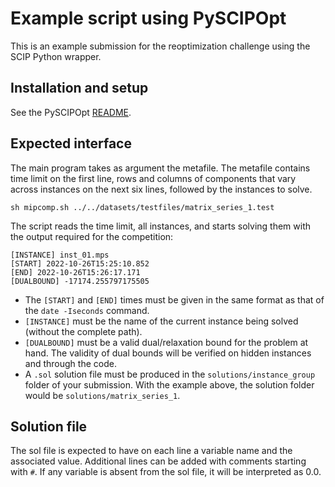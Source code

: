 # Example script using PySCIPOpt

This is an example submission for the reoptimization challenge using the SCIP Python wrapper.

## Installation and setup

See the PySCIPOpt [README](https://github.com/scipopt/PySCIPOpt/).

## Expected interface

The main program takes as argument the metafile. The metafile contains time limit on the first line, rows and columns of components that vary across instances on the next six lines, followed by the instances to solve.
```shell
sh mipcomp.sh ../../datasets/testfiles/matrix_series_1.test
```

The script reads the time limit, all instances, and starts solving them with the output required for the competition:
```shell
[INSTANCE] inst_01.mps
[START] 2022-10-26T15:25:10.852
[END] 2022-10-26T15:26:17.171
[DUALBOUND] -17174.255797175505
```

- The `[START]` and `[END]` times must be given in the same format as that of the `date -Iseconds` command.
- `[INSTANCE]` must be the name of the current instance being solved (without the complete path).
- `[DUALBOUND]` must be a valid dual/relaxation bound for the problem at hand. The validity of dual bounds will be verified on hidden instances and through the code.
- A `.sol` solution file must be produced in the `solutions/instance_group` folder of your submission.
With the example above, the solution folder would be `solutions/matrix_series_1`.

## Solution file

The sol file is expected to have on each line a variable name and the associated value. Additional lines can be added with comments starting with `#`.
If any variable is absent from the sol file, it will be interpreted as 0.0.
